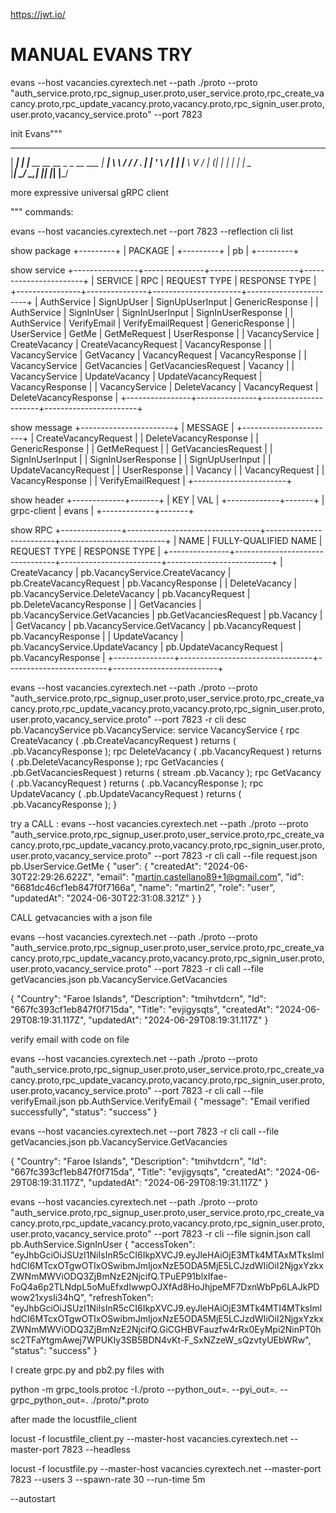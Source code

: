 <https://jwt.io/>
# MANUAL EVANS TRY

evans --host vacancies.cyrextech.net --path ./proto --proto "auth_service.proto,rpc_signup_user.proto,user_service.proto,rpc_create_vacancy.proto,rpc_update_vacancy.proto,vacancy.proto,rpc_signin_user.proto,user.proto,vacancy_service.proto" --port 7823

init Evans"""
  ______
 |  ____|
 | |__    __   __   __ _   _ __    ___
 |  __|   \ \ / /  / _. | | '_ \  / __|
 | |____   \ V /  | (_| | | | | | \__ \
 |______|   \_/    \__,_| |_| |_| |___/

 more expressive universal gRPC client

"""
commands:

evans --host vacancies.cyrextech.net --port 7823  --reflection cli list


show package
+---------+
| PACKAGE |
+---------+
| pb      |
+---------+

show service
+----------------+---------------+----------------------+-----------------------+
|    SERVICE     |      RPC      |     REQUEST TYPE     |     RESPONSE TYPE     |
+----------------+---------------+----------------------+-----------------------+
| AuthService    | SignUpUser    | SignUpUserInput      | GenericResponse       |
| AuthService    | SignInUser    | SignInUserInput      | SignInUserResponse    |
| AuthService    | VerifyEmail   | VerifyEmailRequest   | GenericResponse       |
| UserService    | GetMe         | GetMeRequest         | UserResponse          |
| VacancyService | CreateVacancy | CreateVacancyRequest | VacancyResponse       |
| VacancyService | GetVacancy    | VacancyRequest       | VacancyResponse       |
| VacancyService | GetVacancies  | GetVacanciesRequest  | Vacancy               |
| VacancyService | UpdateVacancy | UpdateVacancyRequest | VacancyResponse       |
| VacancyService | DeleteVacancy | VacancyRequest       | DeleteVacancyResponse |
+----------------+---------------+----------------------+-----------------------+

show message
+-----------------------+
|        MESSAGE        |
+-----------------------+
| CreateVacancyRequest  |
| DeleteVacancyResponse |
| GenericResponse       |
| GetMeRequest          |
| GetVacanciesRequest   |
| SignInUserInput       |
| SignInUserResponse    |
| SignUpUserInput       |
| UpdateVacancyRequest  |
| UserResponse          |
| Vacancy               |
| VacancyRequest        |
| VacancyResponse       |
| VerifyEmailRequest    |
+-----------------------+

show header
+-------------+-------+
|     KEY     |  VAL  |
+-------------+-------+
| grpc-client | evans |
+-------------+-------+

show RPC
+---------------+---------------------------------+-------------------------+--------------------------+
|     NAME      |      FULLY-QUALIFIED NAME       |      REQUEST TYPE       |      RESPONSE TYPE       |
+---------------+---------------------------------+-------------------------+--------------------------+
| CreateVacancy | pb.VacancyService.CreateVacancy | pb.CreateVacancyRequest | pb.VacancyResponse       |
| DeleteVacancy | pb.VacancyService.DeleteVacancy | pb.VacancyRequest       | pb.DeleteVacancyResponse |
| GetVacancies  | pb.VacancyService.GetVacancies  | pb.GetVacanciesRequest  | pb.Vacancy               |
| GetVacancy    | pb.VacancyService.GetVacancy    | pb.VacancyRequest       | pb.VacancyResponse       |
| UpdateVacancy | pb.VacancyService.UpdateVacancy | pb.UpdateVacancyRequest | pb.VacancyResponse       |
+---------------+---------------------------------+-------------------------+--------------------------+

 evans --host vacancies.cyrextech.net --path ./proto --proto "auth_service.proto,rpc_signup_user.proto,user_service.proto,rpc_create_vacancy.proto,rpc_update_vacancy.proto,vacancy.proto,rpc_signin_user.proto,user.proto,vacancy_service.proto" --port 7823 -r cli desc  pb.VacancyService
pb.VacancyService:
service VacancyService {
  rpc CreateVacancy ( .pb.CreateVacancyRequest ) returns ( .pb.VacancyResponse );
  rpc DeleteVacancy ( .pb.VacancyRequest ) returns ( .pb.DeleteVacancyResponse );
  rpc GetVacancies ( .pb.GetVacanciesRequest ) returns ( stream .pb.Vacancy );
  rpc GetVacancy ( .pb.VacancyRequest ) returns ( .pb.VacancyResponse );
  rpc UpdateVacancy ( .pb.UpdateVacancyRequest ) returns ( .pb.VacancyResponse );
}

try a CALL :
evans --host vacancies.cyrextech.net --path ./proto --proto "auth_service.proto,rpc_signup_user.proto,user_service.proto,rpc_create_vacancy.proto,rpc_update_vacancy.proto,vacancy.proto,rpc_signin_user.proto,user.proto,vacancy_service.proto" --port 7823 -r cli call  --file request.json pb.UserService.GetMe
{
  "user": {
    "createdAt": "2024-06-30T22:29:26.622Z",
    "email": "<martin.castellano89+1@gmail.com>",
    "id": "6681dc46cf1eb847f0f7166a",
    "name": "martin2",
    "role": "user",
    "updatedAt": "2024-06-30T22:31:08.321Z"
  }
}

CALL getvacancies with a json file

 evans --host vacancies.cyrextech.net --path ./proto --proto "auth_service.proto,rpc_signup_user.proto,user_service.proto,rpc_create_vacancy.proto,rpc_update_vacancy.proto,vacancy.proto,rpc_signin_user.proto,user.proto,vacancy_service.proto" --port 7823 -r cli call --file getVacancies.json pb.VacancyService.GetVacancies

{
  "Country": "Faroe Islands",
  "Description": "tmihvtdcrn",
  "Id": "667fc393cf1eb847f0f715da",
  "Title": "evjigysqts",
  "createdAt": "2024-06-29T08:19:31.117Z",
  "updatedAt": "2024-06-29T08:19:31.117Z"
}

verify email with code on file 

evans --host vacancies.cyrextech.net --path ./proto --proto "auth_service.proto,rpc_signup_user.proto,user_service.proto,rpc_create_vacancy.proto,rpc_update_vacancy.proto,vacancy.proto,rpc_signin_user.proto,user.proto,vacancy_service.proto" --port 7823 -r cli call --file verifyEmail.json pb.AuthService.VerifyEmail
{
  "message": "Email verified successfully",
  "status": "success"
}

evans --host vacancies.cyrextech.net  --port 7823 -r cli call --file getVacancies.json pb.VacancyService.GetVacancies  

{
  "Country": "Faroe Islands",
  "Description": "tmihvtdcrn",
  "Id": "667fc393cf1eb847f0f715da",
  "Title": "evjigysqts",
  "createdAt": "2024-06-29T08:19:31.117Z",
  "updatedAt": "2024-06-29T08:19:31.117Z"
}

evans --host vacancies.cyrextech.net --path ./proto --proto "auth_service.proto,rpc_signup_user.proto,user_service.proto,rpc_create_vacancy.proto,rpc_update_vacancy.proto,vacancy.proto,rpc_signin_user.proto,user.proto,vacancy_service.proto" --port 7823 -r cli --file signin.json call pb.AuthService.SignInUser
{
  "accessToken": "eyJhbGciOiJSUzI1NiIsInR5cCI6IkpXVCJ9.eyJleHAiOjE3MTk4MTAxMTksImlhdCI6MTcxOTgwOTIxOSwibmJmIjoxNzE5ODA5MjE5LCJzdWIiOiI2NjgxYzkxZWNmMWViODQ3ZjBmNzE2NjcifQ.TPuEP91blxIfae-FoQ4a6p2TLNdpL5oMuEfxdIwwpOJXfAd8HoJhjpeMF7DxnWbPp6LAJkPDwow21xysIi34hQ",
  "refreshToken": "eyJhbGciOiJSUzI1NiIsInR5cCI6IkpXVCJ9.eyJleHAiOjE3MTk4MTI4MTksImlhdCI6MTcxOTgwOTIxOSwibmJmIjoxNzE5ODA5MjE5LCJzdWIiOiI2NjgxYzkxZWNmMWViODQ3ZjBmNzE2NjcifQ.GiCGHBVFauzfw4rRx0EyMpi2NinPT0hsc2TFaYtgmAwej7WPUKIy3SB5BDN4vKt-F_SxNZzeW_sQzvtyUEbWRw",
  "status": "success"
}


I create grpc.py and pb2.py files with 

python -m grpc_tools.protoc -I./proto --python_out=. --pyi_out=. --grpc_python_out=. ./proto/*.proto  

after made the locustfile_client

locust -f locustfile_client.py --master-host vacancies.cyrextech.net --master-port 7823 --headless


locust -f locustfile.py --master-host vacancies.cyrextech.net --master-port 7823 --users 3 --spawn-rate 30 --run-time 5m


--autostart
